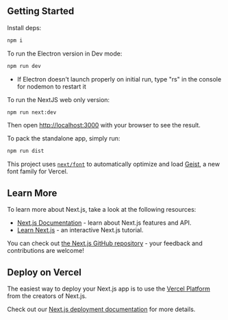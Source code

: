 ## Getting Started

Install deps:
```bash
npm i
```


To run the Electron version in Dev mode:
```bash
npm run dev
```
* If Electron doesn't launch properly on initial run, type "rs" in the console for nodemon to restart it


To run the NextJS web only version:
```bash
npm run next:dev
```
Then open [http://localhost:3000](http://localhost:3000) with your browser to see the result.


To pack the standalone app, simply run:
```bash
npm run dist
```


This project uses [`next/font`](https://nextjs.org/docs/app/building-your-application/optimizing/fonts) to automatically optimize and load [Geist](https://vercel.com/font), a new font family for Vercel.

## Learn More

To learn more about Next.js, take a look at the following resources:

- [Next.js Documentation](https://nextjs.org/docs) - learn about Next.js features and API.
- [Learn Next.js](https://nextjs.org/learn) - an interactive Next.js tutorial.

You can check out [the Next.js GitHub repository](https://github.com/vercel/next.js) - your feedback and contributions are welcome!

## Deploy on Vercel

The easiest way to deploy your Next.js app is to use the [Vercel Platform](https://vercel.com/new?utm_medium=default-template&filter=next.js&utm_source=create-next-app&utm_campaign=create-next-app-readme) from the creators of Next.js.

Check out our [Next.js deployment documentation](https://nextjs.org/docs/app/building-your-application/deploying) for more details.
